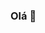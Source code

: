 ### Olá 👋

<!--
**rosafereira/rosafereira** é um repositório ✨ _especial_ ✨ porque seu `README.md` (este arquivo) aparece no seu perfil do GitHub.

Aqui estão algumas ideias para você começar:

- 🔭 Atualmente estou trabalhando em loja
- 🌱 Atualmente estou aprendendo muitas coisas novas
- 👯 Procuro colaborar em ser uma pessoa mas melhor
- 🤔 Estou procurando ajuda com psicóloga 
- 💬 Pergunte-me sobre meus estudos 
- 📫 Como entrar em contato comigo: me mandando mensagem 
